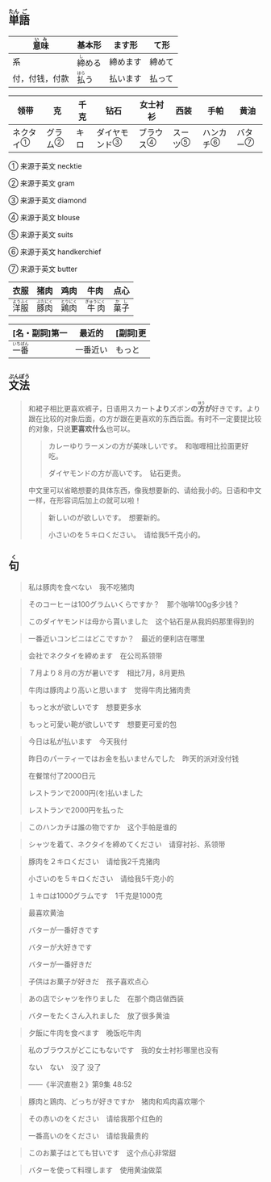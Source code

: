 ## <ruby>単<rt>たん</rt>語<rt>ご</rt></ruby>

| <ruby>意<rt>い</rt>味<rt>み</rt></ruby> | 基本形                         | ます形   | て形   |
| --------------------------------------- | ------------------------------ | -------- | ------ |
| 系                                      | <ruby>締<rt>し</rt>める</ruby> | 締めます | 締めて |
| 付，付钱，付款                          | <ruby>払<rt>はら</rt>う</ruby> | 払います | 払って |

| 领带                        | 克                        | 千克 | 钻石                            | 女士衬衫                    | 西装                      | 手帕                        | 黄油                      |
| --------------------------- | ------------------------- | ---- | ------------------------------- | --------------------------- | ------------------------- | --------------------------- | ------------------------- |
| <a>ネクタイ</a><sup>①</sup> | <a>グラム</a><sup>②</sup> | キロ | <a>ダイヤモンド</a><sup>③</sup> | <a>ブラウス</a><sup>④</sup> | <a>スーツ</a><sup>⑤</sup> | <a>ハンカチ</a><sup>⑥</sup> | <a>バター</a><sup>⑦</sup> |

① 来源于英文 necktie

② 来源于英文 gram

③ 来源于英文 diamond

④ 来源于英文 blouse

⑤ 来源于英文 suits

⑥ 来源于英文 handkerchief

⑦ 来源于英文 butter

| 衣服                                        | 猪肉                                        | 鸡肉                                        | 牛肉                                          | 点心                                    |
| ------------------------------------------- | ------------------------------------------- | ------------------------------------------- | --------------------------------------------- | --------------------------------------- |
| <ruby>洋<rt>よう</rt>服<rt>ふく</rt></ruby> | <ruby>豚<rt>ぶた</rt>肉<rt>にく</rt></ruby> | <ruby>鶏<rt>とり</rt>肉<rt>にく</rt></ruby> | <ruby>牛<rt>ぎゅう</rt>肉<rt>にく</rt></ruby> | <ruby>菓<rt>か</rt>子<rt>し</rt></ruby> |



| [名・副詞]第一                              | 最近的   | [副詞]更 |
| ------------------------------------------- | -------- | -------- |
| <ruby>一<rt>いち</rt>番<rt>ばん</rt></ruby> | 一番近い | もっと   |



## <ruby>文<rt>ぶん</rt>法<rt>ぽう</rt></ruby>

> 和裙子相比更喜欢裤子，日语用スカート**より**ズボン**の<ruby>方<rt>ほう</rt></ruby>が**好きです。より跟在比较的对象后面，の方が跟在更喜欢的东西后面。有时不一定要提比较的对象，只说**更喜欢什么**也可以。
>
> > カレーゆりラーメンの方が美味しいです。　和咖喱相比拉面更好吃。
> >
> > ダイヤモンドの方が高いです。　钻石更贵。
>
> 
>
> 中文里可以省略想要的具体东西，像我想要新的、请给我小的。日语和中文一样，在形容词后加上の就可以啦！
>
> > 新しいのが欲しいです。　想要新的。
> >
> > 小さいのを５キロください。　请给我5千克小的。

## <ruby>句<rt>く</rt></ruby>

> 私は豚肉を食べない　我不吃猪肉
>

> そのコーヒーは100グラムいくらですか？　那个咖啡100g多少钱？
>
> このダイヤモンドは母から貰いました　这个钻石是从我妈妈那里得到的
>

> 一番近いコンビニはどこですか？　最近的便利店在哪里
>

> 会社でネクタイを締めます　在公司系领带
>

> ７月より８月の方が暑いです　相比7月，8月更热
>
> 牛肉は豚肉より高いと思います　觉得牛肉比猪肉贵
>

> もっと水が欲しいです　想要更多水
>
> もっと可愛い鞄が欲しいです　想要更可爱的包
>

> 今日は私が払います　今天我付
>
> 昨日のパーティーではお金を払いませんでした　昨天的派对没付钱
>
> 在餐馆付了2000日元
>
> レストランで2000円(を)払いました
>
> レストランで2000円を払った

> このハンカチは誰の物ですか　这个手帕是谁的
>

> シャツを着て、ネクタイを締めてください　请穿衬衫、系领带
>

> 豚肉を２キロください　请给我2千克猪肉
>
> 小さいのを５キロください　请给我5千克小的
>
> １キロは1000グラムです　1千克是1000克
>

> 最喜欢黄油
>
> バターが一番好きです
>
> バターが大好きです
>
> バターが一番好きだ
>
> 子供はお菓子が好きだ　孩子喜欢点心
>

> あの店でシャツを作りました　在那个商店做西装
>

> バターをたくさん入れました　放了很多黄油
>

> 夕飯に牛肉を食べます　晚饭吃牛肉
>

> 私のブラウスがどこにもないです　我的女士衬衫哪里也没有
>
> 
>
> ない　ない　没了 没了
>
> ——《半沢直樹２》第9集 48:52

> 豚肉と鶏肉、どっちが好きですか　猪肉和鸡肉喜欢哪个
>

> その赤いのをください　请给我那个红色的
>
> 一番高いのをください　请给我最贵的
>

> このお菓子はとても甘いです　这个点心非常甜
>

> バターを使って料理します　使用黄油做菜

